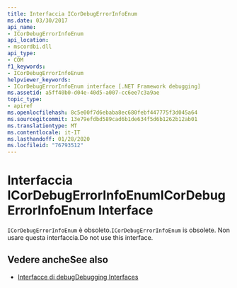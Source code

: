 ```yaml
---
title: Interfaccia ICorDebugErrorInfoEnum
ms.date: 03/30/2017
api_name:
- ICorDebugErrorInfoEnum
api_location:
- mscordbi.dll
api_type:
- COM
f1_keywords:
- ICorDebugErrorInfoEnum
helpviewer_keywords:
- ICorDebugErrorInfoEnum interface [.NET Framework debugging]
ms.assetid: a5ff40b0-d04e-40d5-a007-cc6ee7c3a9ae
topic_type:
- apiref
ms.openlocfilehash: 8c5e00f7d6ebaba8ec680febf447775f3d045a64
ms.sourcegitcommit: 13e79efdbd589cad6b1de634f5d6b1262b12ab01
ms.translationtype: MT
ms.contentlocale: it-IT
ms.lasthandoff: 01/28/2020
ms.locfileid: "76793512"
---
```

# <a name="icordebugerrorinfoenum-interface"></a><span data-ttu-id="e104a-102">Interfaccia ICorDebugErrorInfoEnum</span><span class="sxs-lookup"><span data-stu-id="e104a-102">ICorDebugErrorInfoEnum Interface</span></span>

<span data-ttu-id="e104a-103">`ICorDebugErrorInfoEnum` è obsoleto.</span><span class="sxs-lookup"><span data-stu-id="e104a-103">`ICorDebugErrorInfoEnum` is obsolete.</span></span> <span data-ttu-id="e104a-104">Non usare questa interfaccia.</span><span class="sxs-lookup"><span data-stu-id="e104a-104">Do not use this interface.</span></span>  
  
## <a name="see-also"></a><span data-ttu-id="e104a-105">Vedere anche</span><span class="sxs-lookup"><span data-stu-id="e104a-105">See also</span></span>

- [<span data-ttu-id="e104a-106">Interfacce di debug</span><span class="sxs-lookup"><span data-stu-id="e104a-106">Debugging Interfaces</span></span>](debugging-interfaces.md)
